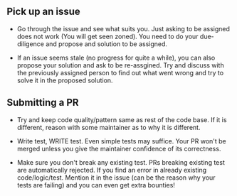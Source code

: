 ## Pick up an issue 

- Go through the issue and see what suits you. Just asking to be assigned does not work (You will get seen zoned). You need to do your due-diligence and propose and solution to be assigned. 

- If an issue seems stale (no progress for quite a while), you can also propose your solution and ask to be re-assgined. Try and discuss with the previously assigned person to find out what went wrong and try to solve it in the proposed solution.

## Submitting a PR 

- Try and keep code quality/pattern same as rest of the code base. If it is different, reason with some maintainer as to why it is different. 

- Write test, WRITE test. Even simple tests may suffice. Your PR won't be merged unless you give the maintainer confidence of its correctness. 

- Make sure you don't break any existing test. PRs breaking existing test are automatically rejected. If you find an error in already existing code/logic/test. Mention it in the issue (can be the reason why your tests are failing) and you can even get extra bounties!
